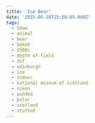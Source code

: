 ```yaml
---
title: 'Ice Bear'
date: '2015-05-28T15:56:05.000Z'
tags:
  - 50mm
  - animal
  - bear
  - bokeh
  - d300s
  - depth of field
  - dof
  - edinburgh
  - ice
  - indoor
  - national museum of scotland
  - nikon
  - padded
  - polar
  - scotland
  - stuffed
---
```

